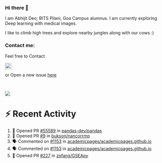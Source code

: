 ### Hi there 👋

I am Abhijit Deo; BITS Pilani, Goa Campus alumnus. I am currently exploring Deep learning with medical images.  


I like to climb high trees and explore nearby jungles along with our cows :)
### Contact me:

Feel free to Contact


[<img align="left" alt="Abhijit Deo | Gmail" width="22px" src="https://cdn.jsdelivr.net/npm/simple-icons@v3/icons/gmail.svg" />][gmail]
<br />


 or Open a new issue [here](https://github.com/abhi-glitchhg/abhi-glitchhg/issues)

[gmail]: mailto:f20190041@goa.bits-pilani.ac.in

<br>



![](https://komarev.com/ghpvc/?username=abhi-glitchhg&color=green)


# :zap: Recent Activity

<!--START_SECTION:activity-->
1. 💪 Opened PR [#55589](https://github.com/pandas-dev/pandas/pull/55589) in [pandas-dev/pandas](https://github.com/pandas-dev/pandas)
2. 💪 Opened PR [#9](https://github.com/bukson/nancorrmp/pull/9) in [bukson/nancorrmp](https://github.com/bukson/nancorrmp)
3. 🗣 Commented on [#1153](https://github.com/academicpages/academicpages.github.io/issues/1153#issuecomment-1764227235) in [academicpages/academicpages.github.io](https://github.com/academicpages/academicpages.github.io)
4. 🗣 Commented on [#1153](https://github.com/academicpages/academicpages.github.io/issues/1153#issuecomment-1763981631) in [academicpages/academicpages.github.io](https://github.com/academicpages/academicpages.github.io)
5. 💪 Opened PR [#227](https://github.com/zqfang/GSEApy/pull/227) in [zqfang/GSEApy](https://github.com/zqfang/GSEApy)
<!--END_SECTION:activity-->
